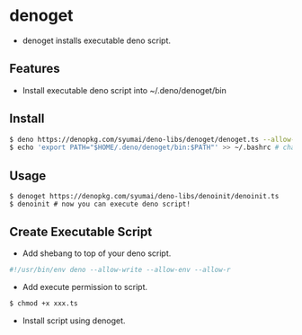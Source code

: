 # denoget

- denoget installs executable deno script.

## Features

- Install executable deno script into ~/.deno/denoget/bin

## Install

```sh
$ deno https://denopkg.com/syumai/deno-libs/denoget/denoget.ts --allow-write https://denopkg.com/syumai/deno-libs/denoget/denoget.ts
$ echo 'export PATH="$HOME/.deno/denoget/bin:$PATH"' >> ~/.bashrc # change this to your shell
```

## Usage

```
$ denoget https://denopkg.com/syumai/deno-libs/denoinit/denoinit.ts
$ denoinit # now you can execute deno script!
```

## Create Executable Script

- Add shebang to top of your deno script.

```ts
#!/usr/bin/env deno --allow-write --allow-env --allow-r
```

- Add execute permission to script.

```sh
$ chmod +x xxx.ts
```

- Install script using denoget.

